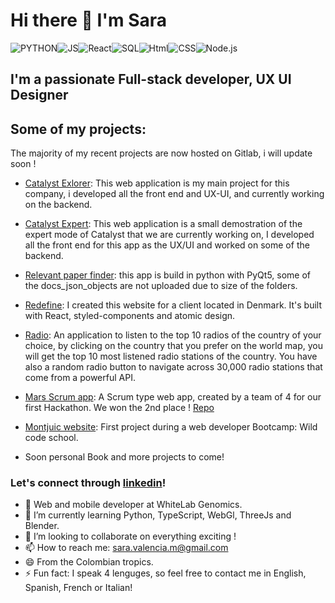   # Hi there 👋 I'm Sara 

![PYTHON](https://camo.githubusercontent.com/9e64afc1bdbae61552ff381799ee1b43a8eb34f0e930629657c48c6290d5a34f/68747470733a2f2f696d672e736869656c64732e696f2f62616467652f2d507974686f6e2d677265793f7374796c653d666f722d7468652d6261646765266c6f676f3d507974686f6e266c6f676f436f6c6f723d666666666666)![JS](https://camo.githubusercontent.com/da839b79b282a7658a172f07e13496fb18bcf9fa624d061def0e80f47a68ff1d/68747470733a2f2f696d672e69636f6e73382e636f6d2f636f6c6f722f34382f3030303030302f6a6176617363726970742e706e67)![React](https://camo.githubusercontent.com/6e071d167802df070a1dcbe5f0066ac2066959d4f585f2c35ff66fa2a98c066b/68747470733a2f2f696d672e69636f6e73382e636f6d2f756c74726176696f6c65742f34382f3030303030302f72656163742e706e67)![SQL](https://camo.githubusercontent.com/cc0ecb82280d525ede414bc4f735844f407523f7ce464caa085f575dae237129/68747470733a2f2f696d672e69636f6e73382e636f6d2f636f6c6f722f34382f3030303030302f73716c2e706e67)![Html](https://camo.githubusercontent.com/adc11e2f0e7da8b1b795fd9d2d92d74da45f0f511bb1deb3441f2232baaf9a85/68747470733a2f2f696d672e69636f6e73382e636f6d2f636f6c6f722f34382f3030303030302f68746d6c2e706e67)![CSS](https://camo.githubusercontent.com/dc75aee770dff630309493116eeebd6a39c7042e4e94780a5e6c8f107bebe76f/68747470733a2f2f696d672e69636f6e73382e636f6d2f636f6c6f722f34382f3030303030302f637373332e706e67)![Node.js](https://camo.githubusercontent.com/cc96d7d28a6ca21ddbb1f2521d751d375230ed840271e6a4c8694cf87cc60c14/68747470733a2f2f696d672e736869656c64732e696f2f62616467652f6e6f64652e6a732532302d2532333433383533442e7376673f267374796c653d666f722d7468652d6261646765266c6f676f3d6e6f64652e6a73266c6f676f436f6c6f723d7768697465)


## I'm a passionate Full-stack developer, UX UI Designer

## Some of my projects: 

The majority of my recent projects are now hosted on Gitlab, i will update soon ! 
* [Catalyst Exlorer](http://catalyst-whitelabgx.com/): This web application is my main project for this company, i developed all the front end and UX-UI, and currently working on the backend. 

* [Catalyst Expert](http://15.236.91.133/main): This web application is a small demostration of the expert mode of Catalyst that we are currently working on, I developed all the front end for this app as the UX/UI and worked on some of the backend. 

* [Relevant paper finder](https://github.com/saravalencia/gui-relevant-paper-finder): this app is build in python with PyQt5, some of the docs_json_objects are not uploaded due to size of the folders. 

* [Redefine](https://github.com/saravalencia/Redefine): I created this website for a client located in Denmark. It's built with React, styled-components and atomic design.

* [Radio](https://github.com/saravalencia/Project2-radio): An application to listen to the top 10 radios of the country of your choice, by clicking on the country that you prefer on the world map, you will get the top 10 most listened radio stations of the country. You have also a random radio button to navigate across 30,000 radio stations that come from a powerful API.

* [Mars Scrum app](https://keen-bose-1a7f8f.netlify.app/): A Scrum type web app, created by a team of 4 for our first Hackathon. We won the 2nd place ! [Repo](https://github.com/Andreaskalicani/hackathon11.05.2021)

* [Montjuic website](https://github.com/saravalencia/Project1): First project during a web developer Bootcamp: Wild code school.

* Soon personal Book and more projects to come!

### Let's connect through [linkedin](https://www.linkedin.com/in/sara-valencia/)!

- 🔭 Web and mobile developer at WhiteLab Genomics.
- 🌱 I’m currently learning Python, TypeScript, WebGl, ThreeJs and Blender.
- 👯 I’m looking to collaborate on everything exciting !
- 📫 How to reach me: sara.valencia.m@gmail.com
- 😄 From the Colombian tropics.  
- ⚡ Fun fact: I speak 4 lenguges, so feel free to contact me in English, Spanish, French or Italian!

